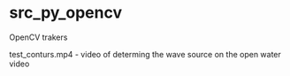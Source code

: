 # src_py_opencv
OpenCV trakers

test_conturs.mp4 - video of determing the wave source on the open water video
